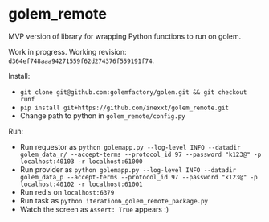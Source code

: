 # golem_remote

MVP version of library for wrapping Python functions to run on golem.  

Work in progress. Working revision: `d364ef748aaa94271559f62d274376f559191f74`.  

Install:
 - `git clone git@github.com:golemfactory/golem.git && git checkout runf`
 - `pip install git+https://github.com/inexxt/golem_remote.git` 
 - Change path to python in `golem_remote/config.py`

Run:
 - Run requestor as ```python golemapp.py --log-level INFO --datadir golem_data_r/ --accept-terms --protocol_id 97 --password "k123@" -p localhost:40103 -r localhost:61000```
 - Run provider as ```python golemapp.py --log-level INFO --datadir golem_data_p --accept-terms --protocol_id 97 --password "k123@" -p localhost:40102 -r localhost:61001```
 - Run redis on `localhost:6379`
 - Run task as `python iteration6_golem_remote_package.py`
 - Watch the screen as `Assert: True` appears :)

